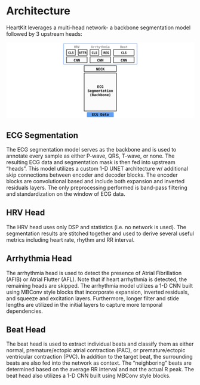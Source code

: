 # Architecture

HeartKit leverages a multi-head network- a backbone segmentation model followed by 3 upstream heads:

![HeartKit Architecture](./assets/heartkit-architecture.svg)

## ECG Segmentation

The ECG segmentation model serves as the backbone and is used to annotate every sample as either P-wave, QRS, T-wave, or none. The resulting ECG data and segmentation mask is then fed into upstream “heads”. This model utilizes a custom 1-D UNET architecture w/ additional skip connections between encoder and decoder blocks. The encoder blocks are convolutional based and include both expansion and inverted residuals layers. The only preprocessing performed is band-pass filtering and standardization on the window of ECG data.

## HRV Head

The HRV head uses only DSP and statistics (i.e. no network is used). The segmentation results are stitched together and used to derive several useful metrics including heart rate, rhythm and RR interval.


## Arrhythmia Head

The arrhythmia head is used to detect the presence of Atrial Fibrillation (AFIB) or Atrial Flutter (AFL). Note that if heart arrhythmia is detected, the remaining heads are skipped. The arrhythmia model utilizes a 1-D CNN built using MBConv style blocks that incorporate expansion, inverted residuals, and squeeze and excitation layers. Furthermore, longer filter and stide lengths are utilized in the initial layers to capture more temporal dependencies.


## Beat Head

The beat head is used to extract individual beats and classify them as either normal, premature/ectopic atrial contraction (PAC), or premature/ectopic ventricular contraction (PVC). In addition to the target beat, the surrounding beats are also fed into the network as context. The “neighboring” beats are determined based on the average RR interval and not the actual R peak. The beat head also utilizes a 1-D CNN built using MBConv style blocks.
